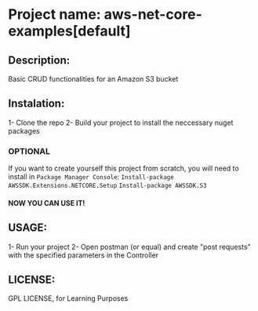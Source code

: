# Project name: aws-net-core-examples[default]

## Description: 
Basic CRUD functionalities for an Amazon S3 bucket

## Instalation:
  1- Clone the repo
  2- Build your project to install the neccessary nuget packages

### OPTIONAL 
  If you want to create yourself this project from scratch, you will need to install in `Package Manager Console`:
	```Install-package AWSSDK.Extensions.NETCORE.Setup```
	```Install-package AWSSDK.S3```
  
#### NOW YOU CAN USE IT!

## USAGE:
  1- Run your project
  2- Open postman (or equal) and create "post requests" with the specified parameters in the Controller

## LICENSE:
  GPL LICENSE, for Learning Purposes
 
 
  
  

